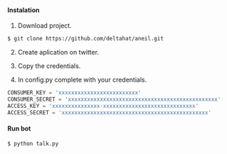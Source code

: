 #### Instalation
1) Download project.
```sh
$ git clone https://github.com/deltahat/aneil.git
```
2) Create aplication on twitter.

3) Copy the credentials.

4) In config.py complete with your credentials.
```python
CONSUMER_KEY = 'xxxxxxxxxxxxxxxxxxxxxxxxx'
CONSUMER_SECRET = 'xxxxxxxxxxxxxxxxxxxxxxxxxxxxxxxxxxxxxxxxxxxxxxx'
ACCESS_KEY = 'xxxxxxxxxxxxxxx-xxxxxxxxxxxxxxxxxxxxxxxxxxxxx'
ACCESS_SECRET = 'xxxxxxxxxxxxxxxxxxxxxxxxxxxxxxxxxxxxxxxxxxxxxx'
```
#### Run bot
```sh
$ python talk.py
```
